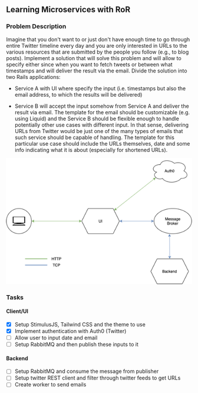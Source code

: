## Learning Microservices with RoR

### Problem Description

Imagine that you don't want to or just don't have enough time to go through entire Twitter timeline every day and you are only interested in URLs to the various resources that are submitted by the people you follow (e.g., to blog posts). Implement a solution that will solve this problem and will allow to specify either since when you want to fetch tweets or between what timestamps and will deliver the result via the email. Divide the solution into two Rails applications:

- Service A with UI where specify the input (i.e. timestamps but also the email address, to which the results will be delivered)


- Service B will accept the input somehow from Service A and deliver the result via email. The template for the email should be customizable (e.g. using Liquid) and the Service B should be flexible enough to handle potentially other use cases with different input. In that sense, delivering URLs from Twitter would be just one of the many types of emails that such service should be capable of handling. The template for this particular use case should include the URLs themselves, date and some info indicating what it is about (especially for shortened URLs).

![Twitter URL Extractor](./img/TwitterURLExtractor.png)

### Tasks

#### Client/UI

- [x] Setup StimulusJS, Tailwind CSS and the theme to use
- [x] Implement authentication with Auth0 (Twitter)
- [ ] Allow user to input date and email
- [ ] Setup RabbitMQ and then publish these inputs to it

#### Backend

- [ ] Setup RabbitMQ and consume the message from publisher
- [ ] Setup twitter REST client and filter through twitter feeds to get URLs
- [ ] Create worker to send emails
